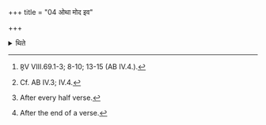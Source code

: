 +++
title = "04 ओथा मोद इव"

+++

<details><summary>थिते</summary>

4. To the verse[^1] in the Anuṣṭubh (-metre) the response (of the Hotr̥) is interchanged[^2] one and the one having the word moda on both the sides viz. othā moda iva made[^3] and mada moda ivom.[^4]   

[^1]: R̥V VIII.69.1-3; 8-10; 13-15 (AB IV.4.).   

[^2]: Cf. AB IV.3; IV.4.  

[^3]: After every half verse.   

[^4]: After the end of a verse. 
</details>
